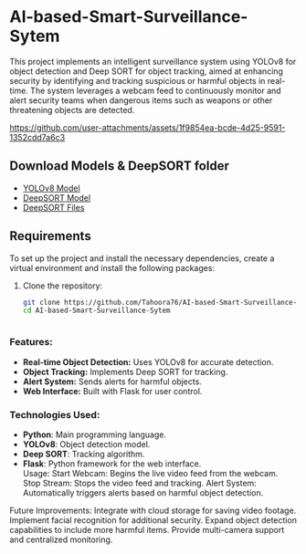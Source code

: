 # AI-based-Smart-Surveillance-Sytem
This project implements an intelligent surveillance system using YOLOv8 for object detection and Deep SORT for object tracking, aimed at enhancing security by identifying and tracking suspicious or harmful objects in real-time. The system leverages a webcam feed to continuously monitor and alert security teams when dangerous items such as weapons or other threatening objects are detected.

https://github.com/user-attachments/assets/1f9854ea-bcde-4d25-9591-1352cdd7a6c3

## Download Models & DeepSORT folder

- [YOLOv8 Model](https://drive.google.com/file/d/1blTgoGuVcJmmfhWlYgvEq5uGePmTZ3dH/view?usp=sharing)
- [DeepSORT Model](https://drive.google.com/file/d/1IPC-ppaLETfAYh7k8HDMs50PUPtCFi_y/view?usp=sharing)
- [DeepSORT Files](https://drive.google.com/drive/folders/17-Ak9zUE1cK0oZI-r7_JHK4B60GdlLu9?usp=sharing)

## Requirements

To set up the project and install the necessary dependencies, create a virtual environment and install the following packages:

1. Clone the repository:
   ```bash
   git clone https://github.com/Tahoora76/AI-based-Smart-Surveillance-Sytem.git
   cd AI-based-Smart-Surveillance-Sytem



### Features:

- **Real-time Object Detection:** Uses YOLOv8 for accurate detection.  
- **Object Tracking:** Implements Deep SORT for tracking.  
- **Alert System:** Sends alerts for harmful objects.  
- **Web Interface:** Built with Flask for user control.  

### Technologies Used:

- **Python**: Main programming language.  
- **YOLOv8**: Object detection model.  
- **Deep SORT**: Tracking algorithm.  
- **Flask**: Python framework for the web interface.  
Usage:
Start Webcam: Begins the live video feed from the webcam.
Stop Stream: Stops the video feed and tracking.
Alert System: Automatically triggers alerts based on harmful object detection.

Future Improvements:
Integrate with cloud storage for saving video footage.
Implement facial recognition for additional security.
Expand object detection capabilities to include more harmful items.
Provide multi-camera support and centralized monitoring.
